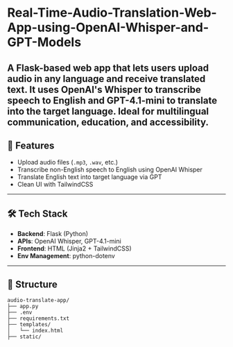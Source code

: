 # Real-Time-Audio-Translation-Web-App-using-OpenAI-Whisper-and-GPT-Models
A Flask-based web app that lets users upload audio in any language and receive translated text. It uses OpenAI's Whisper to transcribe speech to English and GPT-4.1-mini to translate into the target language. Ideal for multilingual communication, education, and accessibility.
---

## 🚀 Features

- Upload audio files (`.mp3`, `.wav`, etc.)
- Transcribe non-English speech to English using OpenAI Whisper
- Translate English text into target language via GPT
- Clean UI with TailwindCSS

---

## 🛠️ Tech Stack

- **Backend**: Flask (Python)
- **APIs**: OpenAI Whisper, GPT-4.1-mini
- **Frontend**: HTML (Jinja2 + TailwindCSS)
- **Env Management**: python-dotenv

---
## 📁 Structure
```plaintext
audio-translate-app/
├── app.py
├── .env
├── requirements.txt
├── templates/
│   └── index.html
├── static/
